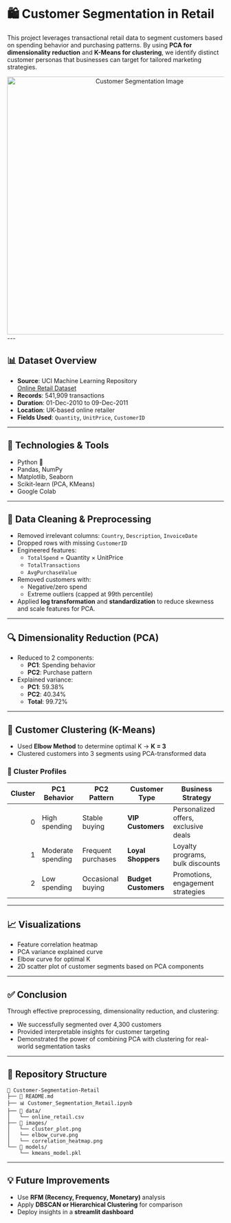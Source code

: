 # 🛍️ Customer Segmentation in Retail

This project leverages transactional retail data to segment customers based on spending behavior and purchasing patterns. By using **PCA for dimensionality reduction** and **K-Means for clustering**, we identify distinct customer personas that businesses can target for tailored marketing strategies.
<div align="center">
  <img src="https://github.com/user-attachments/assets/2d0bc01d-6ec3-4e41-8f63-62f7775422f0" alt="Customer Segmentation Image" width="600"/>
</div>
---

## 📊 Dataset Overview

- **Source**: UCI Machine Learning Repository  
  [Online Retail Dataset](https://archive.ics.uci.edu/dataset/352/online+retail)
- **Records**: 541,909 transactions  
- **Duration**: 01-Dec-2010 to 09-Dec-2011  
- **Location**: UK-based online retailer  
- **Fields Used**: `Quantity`, `UnitPrice`, `CustomerID`

---

## 🧪 Technologies & Tools

- Python 🐍
- Pandas, NumPy
- Matplotlib, Seaborn
- Scikit-learn (PCA, KMeans)
- Google Colab

---

## 🧹 Data Cleaning & Preprocessing

- Removed irrelevant columns: `Country`, `Description`, `InvoiceDate`
- Dropped rows with missing `CustomerID`
- Engineered features:
  - `TotalSpend` = Quantity × UnitPrice
  - `TotalTransactions`
  - `AvgPurchaseValue`
- Removed customers with:
  - Negative/zero spend
  - Extreme outliers (capped at 99th percentile)
- Applied **log transformation** and **standardization** to reduce skewness and scale features for PCA.

---

## 🔍 Dimensionality Reduction (PCA)

- Reduced to 2 components:
  - **PC1**: Spending behavior
  - **PC2**: Purchase pattern
- Explained variance:  
  - **PC1**: 59.38%  
  - **PC2**: 40.34%  
  - **Total**: 99.72%

---

## 🤖 Customer Clustering (K-Means)

- Used **Elbow Method** to determine optimal K → **K = 3**
- Clustered customers into 3 segments using PCA-transformed data

### 📌 Cluster Profiles

| Cluster | PC1 Behavior       | PC2 Pattern        | Customer Type         | Business Strategy |
|--------:|--------------------|---------------------|------------------------|-------------------|
| 0       | High spending       | Stable buying       | **VIP Customers**      | Personalized offers, exclusive deals |
| 1       | Moderate spending   | Frequent purchases  | **Loyal Shoppers**     | Loyalty programs, bulk discounts |
| 2       | Low spending        | Occasional buying   | **Budget Customers**   | Promotions, engagement strategies |

---

## 📈 Visualizations

- Feature correlation heatmap
- PCA variance explained curve
- Elbow curve for optimal K
- 2D scatter plot of customer segments based on PCA components

---

## ✅ Conclusion

Through effective preprocessing, dimensionality reduction, and clustering:
- We successfully segmented over 4,300 customers
- Provided interpretable insights for customer targeting
- Demonstrated the power of combining PCA with clustering for real-world segmentation tasks

---

## 📂 Repository Structure

```
📁 Customer-Segmentation-Retail
├── 📄 README.md
├── 📊 Customer_Segmentation_Retail.ipynb
├── 📁 data/
│   └── online_retail.csv
├── 📁 images/
│   └── cluster_plot.png
│   └── elbow_curve.png
│   └── correlation_heatmap.png
└── 📁 models/
    └── kmeans_model.pkl
```

---

## 💡 Future Improvements

- Use **RFM (Recency, Frequency, Monetary)** analysis
- Apply **DBSCAN or Hierarchical Clustering** for comparison
- Deploy insights in a **streamlit dashboard**
